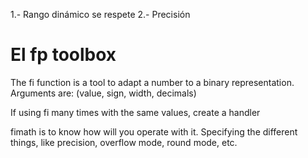 1.- Rango dinámico se respete
2.- Precisión


El fp toolbox 
=============

The fi function is a tool to adapt a number to a binary representation.
Arguments are: (value, sign, width, decimals)

If using fi many times with the same values, create a handler 

fimath is to know how will you operate with it. Specifying the different things, 
like precision, overflow mode, round mode, etc.

